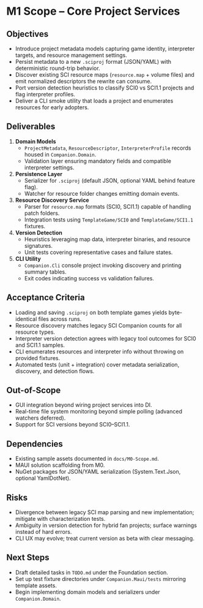 # M1 Scope – Core Project Services

## Objectives
- Introduce project metadata models capturing game identity, interpreter targets, and resource management settings.
- Persist metadata to a new `.sciproj` format (JSON/YAML) with deterministic round-trip behavior.
- Discover existing SCI resource maps (`resource.map` + volume files) and emit normalized descriptors the rewrite can consume.
- Port version detection heuristics to classify SCI0 vs SCI1.1 projects and flag interpreter profiles.
- Deliver a CLI smoke utility that loads a project and enumerates resources for early adopters.

## Deliverables
1. **Domain Models**
   - `ProjectMetadata`, `ResourceDescriptor`, `InterpreterProfile` records housed in `Companion.Domain`.
   - Validation layer ensuring mandatory fields and compatible interpreter settings.
2. **Persistence Layer**
   - Serializer for `.sciproj` (default JSON, optional YAML behind feature flag).
   - Watcher for resource folder changes emitting domain events.
3. **Resource Discovery Service**
   - Parser for `resource.map` formats (SCI0, SCI1.1) capable of handling patch folders.
   - Integration tests using `TemplateGame/SCI0` and `TemplateGame/SCI1.1` fixtures.
4. **Version Detection**
   - Heuristics leveraging map data, interpreter binaries, and resource signatures.
   - Unit tests covering representative cases and failure states.
5. **CLI Utility**
   - `Companion.Cli` console project invoking discovery and printing summary tables.
   - Exit codes indicating success vs validation failures.

## Acceptance Criteria
- Loading and saving `.sciproj` on both template games yields byte-identical files across runs.
- Resource discovery matches legacy SCI Companion counts for all resource types.
- Interpreter version detection agrees with legacy tool outcomes for SCI0 and SCI1.1 samples.
- CLI enumerates resources and interpreter info without throwing on provided fixtures.
- Automated tests (unit + integration) cover metadata serialization, discovery, and detection flows.

## Out-of-Scope
- GUI integration beyond wiring project services into DI.
- Real-time file system monitoring beyond simple polling (advanced watchers deferred).
- Support for SCI versions beyond SCI0–SCI1.1.

## Dependencies
- Existing sample assets documented in `docs/M0-Scope.md`.
- MAUI solution scaffolding from M0.
- NuGet packages for JSON/YAML serialization (System.Text.Json, optional YamlDotNet).

## Risks
- Divergence between legacy SCI map parsing and new implementation; mitigate with characterization tests.
- Ambiguity in version detection for hybrid fan projects; surface warnings instead of hard errors.
- CLI UX may evolve; treat current version as beta with clear messaging.

## Next Steps
- Draft detailed tasks in `TODO.md` under the Foundation section.
- Set up test fixture directories under `Companion.Maui/tests` mirroring template assets.
- Begin implementing domain models and serializers under `Companion.Domain`.
